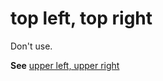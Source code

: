 # top left, top right

Don't use.

**See** [upper left, upper right](~/a-z-word-list-term-collections/u/upper-left-upper-right.md)

